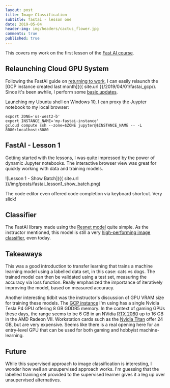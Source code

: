 ```yaml
---
layout: post
title: Image Classification
subtitle: fastai - lesson one
date: 2019-05-04
header-img: img/headers/cactus_flower.jpg
comments: true
published: true
---
```


This covers my work on the first lesson of the [Fast AI course](https://course.fast.ai/).

## Relaunching Cloud GPU System

Following the FastAI guide on [returning to work](https://course.fast.ai/update_gcp.html), I can easily relaunch the [GCP instance created last month]({{ site.url }}/2019/04/01/fastai_gcp/).  Since it's been awhile, I perform some [basic updates](https://course.fast.ai/start_gcp.html#step-4-access-fastai-materials-and-update-packages).

Launching my Ubuntu shell on Windows 10, I can proxy the Juypter notebook to my local browser:
```
export ZONE='us-west2-b'
export INSTANCE_NAME='my-fastai-instance'
gcloud compute ssh --zone=$ZONE jupyter@$INSTANCE_NAME -- -L 8080:localhost:8080
```

## FastAI - Lesson 1

Getting started with the lessons, I was quite impressed by the power of dynamic Jupyter notebooks.  The interactive browser view was great for quickly working with data and training models. 

![Lesson 1 - Show Batch]({{ site.url }}/img/posts/fastai_lesson1_show_batch.png)

The code editor even offered code completion via keyboard shortcut.  Very slick! 

## Classifier

The FastAI library made using the [Resnet model](https://en.wikipedia.org/wiki/Residual_neural_network) quite simple.  As the instructor mentioned, this model is still a very [high-performing image classifier](https://dawn.cs.stanford.edu/benchmark/v1/index.html), even today. 

## Takeaways

This was a good introduction to transfer learning that trains a machine learning model using a labelled data set, in this case: cats vs dogs.  The trained model can then be validated using a test set, measuring the accuracy via loss function.  Really emphasized the importance of iteratively improving the model, based on measured accuracy.

Another interesting tidbit was the instructor's discussion of GPU VRAM size for training these models.  The [GCP instance](https://cloud.google.com/compute/docs/gpus/) I'm using has a single Nvidia Tesla P4 GPU offering 8 GB GDDR5 memory.  In the context of gaming GPUs these days, the range seems to be 6 GB in an NVidia [RTX 2060](https://www.nvidia.com/en-us/geforce/graphics-cards/rtx-2060/) up to 16 GB in the AMD Radeon VII.  Workstation cards such as the [Nvidia Titan](https://www.nvidia.com/en-us/titan/titan-rtx/) offer 24 GB, but are very expensive.  Seems like there is a real opening here for an entry-level GPU that can be used for both gaming and hobbyist machine-learning.

## Future

While this supervised approach to image classification is interesting, I wonder how well an unsupervised approach works.  I'm guessing that the labelled training set provided to the supervised learner gives it a leg up over unsupervised alternatives.

